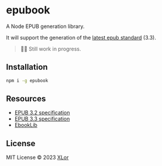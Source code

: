 # epubook

A Node EPUB generation library.

It will support the generation of the [latest epub standard](https://www.w3.org/TR/epub-33/) (3.3).

> 👷‍♂️ Still work in progress.

## Installation

```bash
npm i -g epubook
```

## Resources

+ [EPUB 3.2 specification](https://www.w3.org/publishing/epub32/)
+ [EPUB 3.3 specification](https://www.w3.org/TR/epub-33/)
+ [EbookLib](https://github.com/aerkalov/ebooklib)

## License

MIT License © 2023 [XLor](https://github.com/yjl9903)
